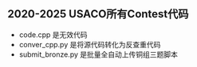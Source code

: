 ## 2020-2025 USACO所有Contest代码

- code.cpp 是无效代码
- conver_cpp.py 是将源代码转化为反查重代码
- submit_bronze.py 是批量全自动上传铜组三题脚本
